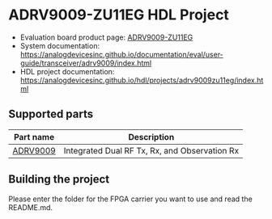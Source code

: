 # ADRV9009-ZU11EG HDL Project

- Evaluation board product page: [ADRV9009-ZU11EG](https://www.analog.com/adrv9009-zu11eg)
- System documentation: https://analogdevicesinc.github.io/documentation/eval/user-guide/transceiver/adrv9009/index.html
- HDL project documentation: https://analogdevicesinc.github.io/hdl/projects/adrv9009zu11eg/index.html

## Supported parts

| Part name                                   | Description                                   |
|---------------------------------------------|-----------------------------------------------|
| [ADRV9009](https://www.analog.com/adrv9009) | Integrated Dual RF Tx, Rx, and Observation Rx |

## Building the project

Please enter the folder for the FPGA carrier you want to use and read the README.md.